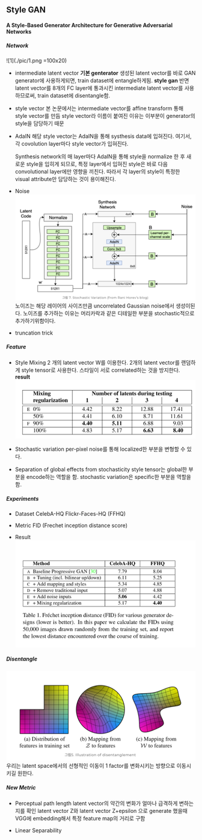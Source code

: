 ## Style GAN

#### A Style-Based Generator Architecture for Generative Adversarial Networks

##### Network

![1](./pic/1.png =100x20)
* intermediate latent vector 
    **기본 genterator**
    생성된 latent vector를 바로 GAN generator에 사용하게되면, train dataset에 entangle하게됨.
    **style gan**
    반면 latent vector를 8개의 FC layer에 통과시킨 intermediate latent vector를 사용하므로써, 
    train dataset에 disentangle함.

* style vector
    본 논문에서는 intermediate vector를 affine transform 통해 style vector를 만듬
    style vector라 이름이 붙여진 이유는 이부분이 generator의 style을 담당하기 때문

* AdaIN
    해당 style vector는 AdaIN을 통해 systhesis data에 입혀진다.
    여기서, 각 covolution layer마다 style vector가 입혀진다.

    Synthesis network의 매 layer마다 AdaIN을 통해 style을 normalize 한 후 새로운 style을 입히게 되므로, 특정 layer에서 입혀진 style은 바로 다음 convolutional layer에만 영향을 끼친다. 따라서 각 layer의 style이 특정한 visual attribute만 담당하는 것이 용이해진다.
    
* Noise
    ![2](./pic/2.png)
    노이즈는 해당 레이어의 사이즈만큼 uncorrelated Gaussian noise에서 생성이된다.
    노이즈를 추가하는 이유는 머리카락과 같은 디테일한 부분을 stochastic적으로 추가하기위함이다.

* truncation trick

##### Feature
* Style Mixing
    2 개의 latent vector W를 이용한다.
    2개의 latent vector를 랜덤하게 style tensor로 사용한다.
    스타일이 서로 correlated하는 것을 방지한다.
  **result**
    ![4](./pic/4.jpeg)
* Stochastic variation
    per-pixel noise를 통해 localized한 부분을 변형할 수 있다.

* Separation of global effects from stochasticity
    style tensor는 global한 부분을 encode하는 역할을 함.
    stochastic variation은 specific한 부분을 역할을 함.
    

##### Experiments
* Dataset
    CelebA-HQ
    Flickr-Faces-HQ (FFHQ)

* Metric
    FID (Frechet inception distance score)
* Result
    ![5](./pic/5.jpeg)

##### Disentangle
![3](./pic/3.png)
우리는 latent space에서의 선형적인 이동이 1 factor를 변화시키는 방향으로 이동시키길 원한다.

##### New Metric
* Perceptual path length
    latent vector의 약간의 변화가 얼마나 급격하게 변하는지를 확인
    latent vector Z와 latent vector Z+epsilon 으로 generate 했을때 VGG에 embedding해서 특정 feature map의 거리로 구함
    
* Linear Separability


    
    
